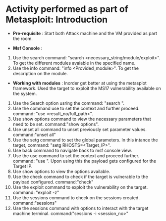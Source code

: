 # Activity performed as part of Metasploit: Introduction

- **Pre-requisite** :
Start both Attack machine and the VM provided as part the room.

- **Msf Console** :
1. Use the search command: "search <necessary_string/module/exploit>". To get the different modules avaiable in the specified name.
2. Use the info command: "info <Provided_module>". To get the description on the module.

- **Working with modules** :
Inorder get better at using the metasplot framework. Used the target to exploit the MS17 vulnerability available on the system.
1. Use the Search option usring the command: "search <ms17>".
2. Use the command use to set the context and further proceed. command: "use <result_no/full_path>".
3. Use show options command to view the necessary parameters that need to be set. command:"show options".
4. Use unset all command to unset previously set parameter values. command:"unset all"
5. Use the setg command to set the global parameters. In this intance the target, command: "setg RHOSTS=<Target_IP>".
6. Use back command to navigate back to msf console view.
7. Use the use command to set the context and proceed further. command: "use <fullpath>". Upon using this the payload gets configured for the Target IP.
8. Use show options to view the options available.
9. Use the check command to check if the target is vulnerable to the payload configured. command:"check"
10. Use the exploit command to exploit the vulnerability on the target. command: "exploit -z"
11. Use the sessions command to check on the sessions created. command:"sessions"
12. Use the sessions command with options to interact with the target machine terminal. command:"sessions -i <session_no>"
